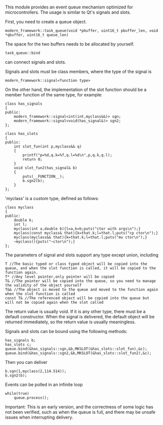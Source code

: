 This module provides an event queue mechanism optimized for microcontrollers. The usage is similar to Qt's signals and slots. 

First, you need to create a queue object. 

    modern_framework::task_queue(void *pbuffer, uint16_t pbuffer_len, void *qbuffer, uint16_t queue_len)

The space for the two buffers needs to be allocated by yourself.

    task_queue::bind

can connect signals and slots. 

Signals and slots must be class members, where the type of the signal is 
    
    modern_framework::signal<function type>
    
On the other hand, the implementation of the slot function should be a member function of the same type, for example:

    class has_signals
    {
    public:
        modern_framework::signal<int(int,myclass&&)> sgn;
        modern_framework::signal<void(has_signal&)> sgn2;
    };
    
    class has_slots
    {
    public:
        int slot_fun(int p,myclass&& q)
        {
            printf("p=%d,q.k=%f,q.l=%d\n",p,q.k,q.l);
            return 0;
        }
        void slot_fun2(has_signal& b)
        {
            puts(__FUNCTION__);
            b.sgn2(b);
        }
    };

'myclass' is a custom type, defined as follows:

    class myclass
    {
    public:
        double k;
        int l;
        myclass(int a,double b){l=a,k=b;puts("ctor with args\n");}
        myclass(const myclass& that){k=that.k;l=that.l;puts("cp ctor\n");}
        myclass(myclass&& that){k=that.k;l=that.l;puts("mv ctor\n");}
        ~myclass(){puts("~ctor\n");}
    };

The parameters of signal and slots support any type except union, including

    T //The basic typed or class typed object will be copied into the queue, and when the slot function is called, it will be copied to the function again.
    T* //Any level pointer,only pointer will be copied
    T& //The pointer will be copied into the queue, so you need to manage the validity of the object yourself
    T&& //The object is moved to the queue and moved to the function again when the slot function is called
    const T& //The referenced object will be copied into the queue but will not be copied again when the slot called

The return value is usually void. If it is any other type, there must be a default constructor. When the signal is delivered, the default object will be returned immediately, so the return value is usually meaningless.

Signals and slots can be bound using the following methods:

    has_signals b;
    has_slots c;
    queue.bind(&has_signals::sgn,&b,MKSLOT(&has_slots::slot_fun),&c);
    queue.bind(&has_signals::sgn2,&b,MKSLOT(&has_slots::slot_fun2),&c);
    
Then you can deliver

    b.sgn(1,myclass(2,114.514));
    b.sgn2(b);

Events can be polled in an infinite loop

    while(true)
        queue.process();

Important: This is an early version, and the correctness of some logic has not been verified, such as when the queue is full, and there may be unsafe issues when interrupting delivery.
